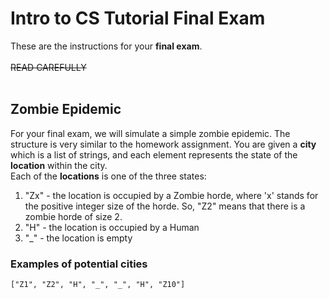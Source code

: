 # Intro to CS Tutorial Final Exam

These are the instructions for your <b>final exam</b>.
<br><br>
<s>READ CAREFULLY</s>
<br><br>
## Zombie Epidemic

For your final exam, we will simulate a simple zombie epidemic. The structure is
 very similar to the homework assignment. You are given a <b>city</b> which is a
 list of strings, and each element represents the state of the <b>location</b>
 within the city.
<br>
Each of the <b>locations</b> is one of the three states:
<ol>
  <li>"Zx" - the location is occupied by a Zombie horde, where 'x' stands
  for the positive integer size of the horde. So, "Z2" means that there is a
  zombie horde of size 2.</li>
  <li>"H" - the location is occupied by a Human</li>
  <li>"_" - the location is empty</li>
</ol>

### Examples of potential cities
`["Z1", "Z2", "H", "_", "_", "H", "Z10"]`
